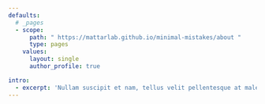 ```yaml
---
defaults:
  # _pages
  - scope:
      path: " https://mattarlab.github.io/minimal-mistakes/about "
      type: pages
    values:
      layout: single
      author_profile: true

intro:
  - excerpt: 'Nullam suscipit et nam, tellus velit pellentesque at malesuada, enim eaque. Quis nulla, netus tempor in diam gravida tincidunt, *proin faucibus* voluptate felis id sollicitudin. Centered with `type="center"`'
---
```

